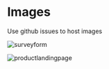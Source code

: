 # Images
Use github issues to host images

![surveyform](https://user-images.githubusercontent.com/45731476/50799016-b4fa8c00-12da-11e9-973f-4d060e6d76ae.png)

![productlandingpage](https://user-images.githubusercontent.com/45731476/50799490-85e51a00-12dc-11e9-8780-bde00ef2df67.png)
